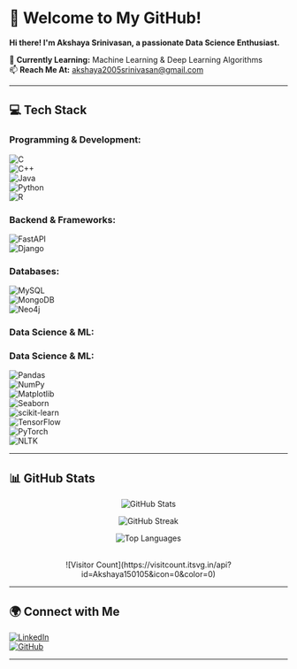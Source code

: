 

# **🌟 Welcome to My GitHub!**  
**Hi there! I'm Akshaya Srinivasan, a passionate Data Science Enthusiast.**  

🚀 **Currently Learning:** Machine Learning & Deep Learning Algorithms  
📫 **Reach Me At:** akshaya2005srinivasan@gmail.com  

---

## **💻 Tech Stack**  
### **Programming & Development:**  
![C](https://img.shields.io/badge/C-%2300599C.svg?style=for-the-badge&logo=c&logoColor=white)  
![C++](https://img.shields.io/badge/C++-%2300599C.svg?style=for-the-badge&logo=c%2B%2B&logoColor=white)  
![Java](https://img.shields.io/badge/Java-%23ED8B00.svg?style=for-the-badge&logo=openjdk&logoColor=white)  
![Python](https://img.shields.io/badge/Python-%2314354C.svg?style=for-the-badge&logo=python&logoColor=white)  
![R](https://img.shields.io/badge/R-%23276DC3.svg?style=for-the-badge&logo=r&logoColor=white)  

### **Backend & Frameworks:**  
![FastAPI](https://img.shields.io/badge/FastAPI-005571?style=for-the-badge&logo=fastapi)  
![Django](https://img.shields.io/badge/Django-%23092E20.svg?style=for-the-badge&logo=django&logoColor=white)  

### **Databases:**  
![MySQL](https://img.shields.io/badge/MySQL-%234479A1.svg?style=for-the-badge&logo=mysql&logoColor=white)  
![MongoDB](https://img.shields.io/badge/MongoDB-%234ea94b.svg?style=for-the-badge&logo=mongodb&logoColor=white)  
![Neo4j](https://img.shields.io/badge/Neo4j-%2300A3D9.svg?style=for-the-badge&logo=neo4j&logoColor=white)  

### **Data Science & ML:**  
### **Data Science & ML:**  
![Pandas](https://img.shields.io/badge/Pandas-%23150458.svg?style=for-the-badge&logo=pandas&logoColor=white)  
![NumPy](https://img.shields.io/badge/NumPy-%23013243.svg?style=for-the-badge&logo=numpy&logoColor=white)  
![Matplotlib](https://img.shields.io/badge/Matplotlib-%23ffffff.svg?style=for-the-badge&logo=Matplotlib&logoColor=black)  
![Seaborn](https://img.shields.io/badge/Seaborn-%2300A3D9.svg?style=for-the-badge&logoColor=white)  
![scikit-learn](https://img.shields.io/badge/scikit--learn-%23F7931E.svg?style=for-the-badge&logo=scikit-learn&logoColor=white)  
![TensorFlow](https://img.shields.io/badge/TensorFlow-%23FF6F00.svg?style=for-the-badge&logo=TensorFlow&logoColor=white)   
![PyTorch](https://img.shields.io/badge/PyTorch-%23EE4C2C.svg?style=for-the-badge&logo=pytorch&logoColor=white)    
![NLTK](https://img.shields.io/badge/NLTK-%23009999.svg?style=for-the-badge&logoColor=white)  


---

## **📊 GitHub Stats**
<div align="center">

  ![GitHub Stats](https://github-readme-stats.vercel.app/api?username=Akshaya150105&theme=dark&hide_border=false&include_all_commits=false&count_private=false)

  ![GitHub Streak](https://github-readme-streak-stats.herokuapp.com/?user=Akshaya150105&theme=dark&hide_border=false)

  ![Top Languages](https://github-readme-stats.vercel.app/api/top-langs/?username=Akshaya150105&theme=dark&hide_border=false&include_all_commits=false&count_private=false&layout=compact)

  <br/>
  ![Visitor Count](https://visitcount.itsvg.in/api?id=Akshaya150105&icon=0&color=0)

</div>

---

## **🌍 Connect with Me**  
[![LinkedIn](https://img.shields.io/badge/LinkedIn-%230077B5.svg?style=for-the-badge&logo=linkedin&logoColor=white)](https://www.linkedin.com/in/akshaya-srinivasan-467a8b255)  
[![GitHub](https://img.shields.io/badge/GitHub-%23181717.svg?style=for-the-badge&logo=github&logoColor=white)](https://github.com/Akshaya150105)  

---

